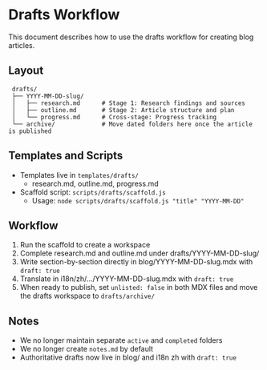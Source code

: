 # Drafts Workflow

This document describes how to use the drafts workflow for creating blog articles.

## Layout

```
 drafts/
 ├── YYYY-MM-DD-slug/
 │   ├── research.md      # Stage 1: Research findings and sources
 │   ├── outline.md       # Stage 2: Article structure and plan
 │   └── progress.md      # Cross-stage: Progress tracking
 └── archive/             # Move dated folders here once the article is published
```

## Templates and Scripts

- Templates live in `templates/drafts/`
  - research.md, outline.md, progress.md
- Scaffold script: `scripts/drafts/scaffold.js`
  - Usage: `node scripts/drafts/scaffold.js "title" "YYYY-MM-DD"`

## Workflow

1. Run the scaffold to create a workspace
2. Complete research.md and outline.md under drafts/YYYY-MM-DD-slug/
3. Write section-by-section directly in blog/YYYY-MM-DD-slug.mdx with `draft: true`
4. Translate in i18n/zh/.../YYYY-MM-DD-slug.mdx with `draft: true`
5. When ready to publish, set `unlisted: false` in both MDX files and move the drafts workspace to `drafts/archive/`

## Notes

- We no longer maintain separate `active` and `completed` folders
- We no longer create `notes.md` by default
- Authoritative drafts now live in blog/ and i18n zh with `draft: true`

